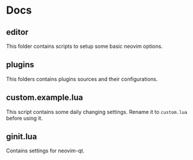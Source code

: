# Docs

## editor

This folder contains scripts to setup some basic neovim options.

## plugins

This folders contains plugins sources and their configurations.

## custom.example.lua

This script contains some daily changing settings. Rename it to `custom.lua` before using it.

## ginit.lua

Contains settings for neovim-qt.
